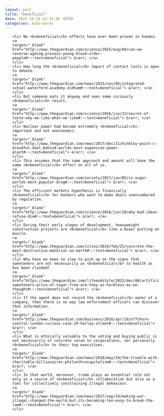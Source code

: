 ```yaml
---
layout: post
title: "beneficial"
date: 2023-10-10 12:34:56 +0530
categories: auto-words
---
```

<ol>

    <li> No <b>beneficial</b> effects have ever been proven in humans.
    <a 
    target="_blank" 
    href="http://www.theguardian.com/science/2015/aug/04/can-we-reverse-ageing-process-young-blood-older-people#:~:text=beneficial"> &rarr; </a>
    </li>
    <li> How long the <b>beneficial</b> impact of contact lasts is open to debate.
    <a 
    target="_blank" 
    href="http://www.theguardian.com/news/2015/nov/05/integrated-school-waterford-academy-oldham#:~:text=beneficial"> &rarr; </a>
    </li>
    <li> But someone eats it anyway and sees some curiously <b>beneficial</b> result.
    <a 
    target="_blank" 
    href="http://www.theguardian.com/science/2016/jun/22/secret-of-taste-why-we-like-what-we-like#:~:text=beneficial"> &rarr; </a>
    </li>
    <li> Nuclear power had become extremely <b>beneficial</b>, important and not uneconomic.
    <a 
    target="_blank" 
    href="http://www.theguardian.com/news/2017/dec/21/hinkley-point-c-dreadful-deal-behind-worlds-most-expensive-power-plant#:~:text=beneficial"> &rarr; </a>
    </li>
    <li> This assumes that the same approach and amount will have the same <b>beneficial</b> effect on all of us.
    <a 
    target="_blank" 
    href="http://www.theguardian.com/society/2017/jan/05/is-sugar-worlds-most-popular-drug#:~:text=beneficial"> &rarr; </a>
    </li>
    <li> The efficient markets hypothesis is financially <b>beneficial</b> for bankers who want to make deals unencumbered by regulation.
    <a 
    target="_blank" 
    href="http://www.theguardian.com/science/2016/jun/28/why-bad-ideas-refuse-die#:~:text=beneficial"> &rarr; </a>
    </li>
    <li> During their early stages of development, heavyweight construction projects are <b>beneficial</b> like a boxer putting on muscle.
    <a 
    target="_blank" 
    href="http://www.theguardian.com/cities/2019/feb/25/concrete-the-most-destructive-material-on-earth#:~:text=beneficial"> &rarr; </a>
    </li>
    <li> Why have we been so slow to pick up on the signs that sweeteners are not necessarily as <b>beneficial</b> to health as has been claimed?
    <a 
    target="_blank" 
    href="https://www.theguardian.com/lifeandstyle/2022/dec/08/artificial-sweeteners-price-of-sugar-free-are-they-as-harmless-as-we-thought#:~:text=beneficial"> &rarr; </a>
    </li>
    <li> If the agent does not record the <b>beneficial</b> owner of a company, then there is no way law enforcement officers can discover that information.
    <a 
    target="_blank" 
    href="http://www.theguardian.com/business/2016/apr/19/offshore-central-london-curious-case-29-harley-street#:~:text=beneficial"> &rarr; </a>
    </li>
    <li> What is ethically valuable to the voting and buying public is not necessarily of concrete value to corporations, nor personally <b>beneficial</b> to their top executives.
    <a 
    target="_blank" 
    href="http://www.theguardian.com/news/2018/may/24/the-trouble-with-charitable-billionaires-philanthrocapitalism#:~:text=beneficial"> &rarr; </a>
    </li>
    <li> In that world, moreover, trade plays an essential role not only as a source of <b>beneficial</b> collaboration but also as a tool for collectively constraining illegal behaviour.
    <a 
    target="_blank" 
    href="http://www.theguardian.com/news/2017/sep/14/making-war-illegal-changed-the-world-but-its-becoming-too-easy-to-break-the-law#:~:text=beneficial"> &rarr; </a>
    </li>